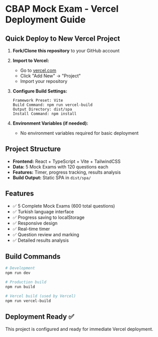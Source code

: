 # CBAP Mock Exam - Vercel Deployment Guide

## Quick Deploy to New Vercel Project

1. **Fork/Clone this repository** to your GitHub account

2. **Import to Vercel:**

   - Go to [vercel.com](https://vercel.com)
   - Click "Add New" → "Project"
   - Import your repository

3. **Configure Build Settings:**

   ```
   Framework Preset: Vite
   Build Command: npm run vercel-build
   Output Directory: dist/spa
   Install Command: npm install
   ```

4. **Environment Variables (if needed):**
   - No environment variables required for basic deployment

## Project Structure

- **Frontend:** React + TypeScript + Vite + TailwindCSS
- **Data:** 5 Mock Exams with 120 questions each
- **Features:** Timer, progress tracking, results analysis
- **Build Output:** Static SPA in `dist/spa/`

## Features

- ✅ 5 Complete Mock Exams (600 total questions)
- ✅ Turkish language interface
- ✅ Progress saving to localStorage
- ✅ Responsive design
- ✅ Real-time timer
- ✅ Question review and marking
- ✅ Detailed results analysis

## Build Commands

```bash
# Development
npm run dev

# Production build
npm run build

# Vercel build (used by Vercel)
npm run vercel-build
```

## Deployment Ready ✅

This project is configured and ready for immediate Vercel deployment.
